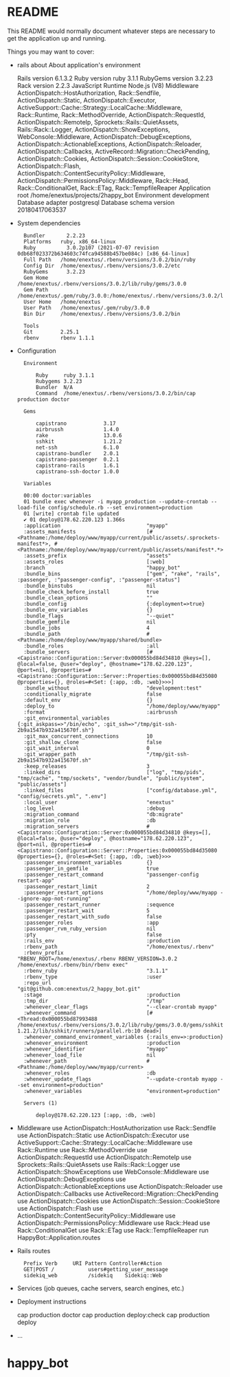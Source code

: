 # README

This README would normally document whatever steps are necessary to get the
application up and running.

Things you may want to cover:
* rails about
    About application's environment
  
    Rails version             6.1.3.2
    Ruby version              ruby 3.1.1
    RubyGems version          3.2.23
    Rack version              2.2.3
    JavaScript Runtime        Node.js (V8)
    Middleware                ActionDispatch::HostAuthorization, Rack::Sendfile, ActionDispatch::Static, ActionDispatch::Executor, ActiveSupport::Cache::Strategy::LocalCache::Middleware, Rack::Runtime, Rack::MethodOverride, ActionDispatch::RequestId, ActionDispatch::RemoteIp, Sprockets::Rails::QuietAssets, Rails::Rack::Logger, ActionDispatch::ShowExceptions, WebConsole::Middleware, ActionDispatch::DebugExceptions, ActionDispatch::ActionableExceptions, ActionDispatch::Reloader, ActionDispatch::Callbacks, ActiveRecord::Migration::CheckPending, ActionDispatch::Cookies, ActionDispatch::Session::CookieStore, ActionDispatch::Flash, ActionDispatch::ContentSecurityPolicy::Middleware, ActionDispatch::PermissionsPolicy::Middleware, Rack::Head, Rack::ConditionalGet, Rack::ETag, Rack::TempfileReaper
    Application root          /home/enextus/projects/2happy_bot
    Environment               development
    Database adapter          postgresql
    Database schema version   20180417063537

* System dependencies 

        Bundler       2.2.23
        Platforms   ruby, x86_64-linux
        Ruby          3.0.2p107 (2021-07-07 revision 0db68f023372b634603c74fca94588b457be084c) [x86_64-linux]
        Full Path   /home/enextus/.rbenv/versions/3.0.2/bin/ruby
        Config Dir  /home/enextus/.rbenv/versions/3.0.2/etc
        RubyGems      3.2.23
        Gem Home    /home/enextus/.rbenv/versions/3.0.2/lib/ruby/gems/3.0.0
        Gem Path    /home/enextus/.gem/ruby/3.0.0:/home/enextus/.rbenv/versions/3.0.2/lib/ruby/gems/3.0.0
        User Home   /home/enextus
        User Path   /home/enextus/.gem/ruby/3.0.0
        Bin Dir     /home/enextus/.rbenv/versions/3.0.2/bin
        
        Tools         
        Git         2.25.1
        rbenv       rbenv 1.1.1



* Configuration

        Environment
        
            Ruby     ruby 3.1.1
            Rubygems 3.2.23
            Bundler  N/A
            Command  /home/enextus/.rbenv/versions/3.0.2/bin/cap production doctor
        
        Gems
        
            capistrano            3.17
            airbrussh             1.4.0
            rake                  13.0.6
            sshkit                1.21.2
            net-ssh               6.1.0
            capistrano-bundler    2.0.1
            capistrano-passenger  0.2.1
            capistrano-rails      1.6.1
            capistrano-ssh-doctor 1.0.0
        
        Variables
        
        00:00 doctor:variables
        01 bundle exec whenever -i myapp_production --update-crontab --load-file config/schedule.rb --set environment=production
        01 [write] crontab file updated
        ✔ 01 deploy@178.62.220.123 1.366s
        :application                            "myapp"
        :assets_manifests                       [#<Pathname:/home/deploy/www/myapp/current/public/assets/.sprockets-manifest*>, #<Pathname:/home/deploy/www/myapp/current/public/assets/manifest*.*>]
        :assets_prefix                          "assets"
        :assets_roles                           [:web]
        :branch                                 "happy_bot"
        :bundle_bins                            ["gem", "rake", "rails", :passenger, :"passenger-config", :"passenger-status"]
        :bundle_binstubs                        nil
        :bundle_check_before_install            true
        :bundle_clean_options                   ""
        :bundle_config                          {:deployment=>true}
        :bundle_env_variables                   {}
        :bundle_flags                           "--quiet"
        :bundle_gemfile                         nil
        :bundle_jobs                            4
        :bundle_path                            #<Pathname:/home/deploy/www/myapp/shared/bundle>
        :bundle_roles                           :all
        :bundle_servers                         [#<Capistrano::Configuration::Server:0x000055bd84d34810 @keys=[], @local=false, @user="deploy", @hostname="178.62.220.123", @port=nil, @properties=#<Capistrano::Configuration::Server::Properties:0x000055bd84d35080 @properties={}, @roles=#<Set: {:app, :db, :web}>>>]
        :bundle_without                         "development:test"
        :conditionally_migrate                  false
        :default_env                            {}
        :deploy_to                              "/home/deploy/www/myapp"
        :format                                 :airbrussh
        :git_environmental_variables            {:git_askpass=>"/bin/echo", :git_ssh=>"/tmp/git-ssh-2b9a1547b932a415670f.sh"}
        :git_max_concurrent_connections         10
        :git_shallow_clone                      false
        :git_wait_interval                      0
        :git_wrapper_path                       "/tmp/git-ssh-2b9a1547b932a415670f.sh"
        :keep_releases                          3
        :linked_dirs                            ["log", "tmp/pids", "tmp/cache", "tmp/sockets", "vendor/bundle", "public/system", "public/assets"]
        :linked_files                           ["config/database.yml", "config/secrets.yml", ".env"]
        :local_user                             "enextus"
        :log_level                              :debug
        :migration_command                      "db:migrate"
        :migration_role                         :db
        :migration_servers                      #<Capistrano::Configuration::Server:0x000055bd84d34810 @keys=[], @local=false, @user="deploy", @hostname="178.62.220.123", @port=nil, @properties=#<Capistrano::Configuration::Server::Properties:0x000055bd84d35080 @properties={}, @roles=#<Set: {:app, :db, :web}>>>
        :passenger_environment_variables        {}
        :passenger_in_gemfile                   true
        :passenger_restart_command              "passenger-config restart-app"
        :passenger_restart_limit                2
        :passenger_restart_options              "/home/deploy/www/myapp --ignore-app-not-running"
        :passenger_restart_runner               :sequence
        :passenger_restart_wait                 5
        :passenger_restart_with_sudo            false
        :passenger_roles                        :app
        :passenger_rvm_ruby_version             nil
        :pty                                    false
        :rails_env                              :production
        :rbenv_path                             "/home/enextus/.rbenv"
        :rbenv_prefix                           "RBENV_ROOT=/home/enextus/.rbenv RBENV_VERSION=3.0.2 /home/enextus/.rbenv/bin/rbenv exec"
        :rbenv_ruby                             "3.1.1"
        :rbenv_type                             :user
        :repo_url                               "git@github.com:enextus/2_happy_bot.git"
        :stage                                  :production
        :tmp_dir                                "/tmp"
        :whenever_clear_flags                   "--clear-crontab myapp"
        :whenever_command                       [#<Thread:0x000055bd87993488 /home/enextus/.rbenv/versions/3.0.2/lib/ruby/gems/3.0.0/gems/sshkit-1.21.2/lib/sshkit/runners/parallel.rb:10 dead>]
        :whenever_command_environment_variables {:rails_env=>:production}
        :whenever_environment                   :production
        :whenever_identifier                    "myapp"
        :whenever_load_file                     nil
        :whenever_path                          #<Pathname:/home/deploy/www/myapp/current>
        :whenever_roles                         :db
        :whenever_update_flags                  "--update-crontab myapp --set environment=production"
        :whenever_variables                     "environment=production"
        
        Servers (1)
        
            deploy@178.62.220.123 [:app, :db, :web]

* Middleware
        use ActionDispatch::HostAuthorization
        use Rack::Sendfile
        use ActionDispatch::Static
        use ActionDispatch::Executor
        use ActiveSupport::Cache::Strategy::LocalCache::Middleware
        use Rack::Runtime
        use Rack::MethodOverride
        use ActionDispatch::RequestId
        use ActionDispatch::RemoteIp
        use Sprockets::Rails::QuietAssets
        use Rails::Rack::Logger
        use ActionDispatch::ShowExceptions
        use WebConsole::Middleware
        use ActionDispatch::DebugExceptions
        use ActionDispatch::ActionableExceptions
        use ActionDispatch::Reloader
        use ActionDispatch::Callbacks
        use ActiveRecord::Migration::CheckPending
        use ActionDispatch::Cookies
        use ActionDispatch::Session::CookieStore
        use ActionDispatch::Flash
        use ActionDispatch::ContentSecurityPolicy::Middleware
        use ActionDispatch::PermissionsPolicy::Middleware
        use Rack::Head
        use Rack::ConditionalGet
        use Rack::ETag
        use Rack::TempfileReaper
        run HappyBot::Application.routes
  
* Rails routes

        Prefix Verb     URI Pattern Controller#Action
        GET|POST /           users#getting_user_message
        sidekiq_web          /sidekiq    Sidekiq::Web

* Services (job queues, cache servers, search engines, etc.)

* Deployment instructions

    cap production doctor
    cap production deploy:check
    cap production deploy
* ...
# happy_bot
